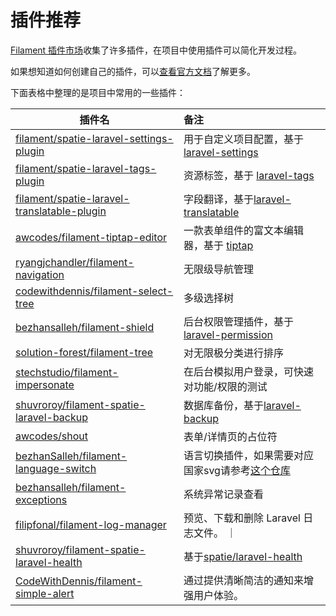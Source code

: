 # 插件推荐

[Filament 插件市场](https://filamentphp.com/plugins)收集了许多插件，在项目中使用插件可以简化开发过程。

如果想知道如何创建自己的插件，可以[查看官方文档](https://filamentphp.com/docs/3.x/support/plugins/getting-started)了解更多。

下面表格中整理的是项目中常用的一些插件：

| 插件名                                                                                                              | 备注                                                                                         |
|------------------------------------------------------------------------------------------------------------------|:-------------------------------------------------------------------------------------------|
| [filament/spatie-laravel-settings-plugin](https://github.com/filamentphp/spatie-laravel-settings-plugin)         | 用于自定义项目配置，基于 [laravel-settings](https://github.com/spatie/laravel-settings)                |
| [filament/spatie-laravel-tags-plugin](https://github.com/filamentphp/spatie-laravel-tags-plugin)                 | 资源标签，基于 [laravel-tags](https://github.com/spatie/laravel-tags)                             |
| [filament/spatie-laravel-translatable-plugin](https://github.com/filamentphp/spatie-laravel-translatable-plugin) | 字段翻译，基于[laravel-translatable](https://github.com/spatie/laravel-translatable)              |
| [awcodes/filament-tiptap-editor](https://github.com/awcodes/filament-tiptap-editor)                              | 一款表单组件的富文本编辑器，基于 [tiptap](https://github.com/ueberdosis/tiptap)                            |
| [ryangjchandler/filament-navigation](https://github.com/ryangjchandler/filament-navigation)                      | 无限级导航管理                                                                                    |
| [codewithdennis/filament-select-tree](https://github.com/codewithdennis/filament-select-tree)                    | 多级选择树                                                                                      |
| [bezhansalleh/filament-shield](https://github.com/bezhansalleh/filament-shield)                                  | 后台权限管理插件，基于 [laravel-permission](https://github.com/spatie/laravel-permission)             |
| [solution-forest/filament-tree](https://github.com/solutionforest/filament-tree)                                 | 对无限极分类进行排序                                                                                 |
| [stechstudio/filament-impersonate](https://github.com/stechstudio/filament-impersonate)                          | 在后台模拟用户登录，可快速对功能/权限的测试                                                                     |
| [shuvroroy/filament-spatie-laravel-backup](https://github.com/shuvroroy/filament-spatie-laravel-backup)          | 数据库备份，基于[laravel-backup](https://github.com/spatie/laravel-backup)                         |
| [awcodes/shout](https://github.com/awcodes/shout)                                                                | 表单/详情页的占位符                                                                                 |
| [bezhanSalleh/filament-language-switch](https://github.com/bezhanSalleh/filament-language-switch)                | 语言切换插件，如果需要对应国家svg请参考[这个仓库](https://github.com/OnTheGoSystems/SVG-flags-language-switcher) |
| [bezhansalleh/filament-exceptions](https://github.com/bezhansalleh/filament-exceptions)                          | 系统异常记录查看                                                                                   |
| [filipfonal/filament-log-manager](https://github.com/filipfonal/filament-log-manager)                            | 预览、下载和删除 Laravel 日志文件。 ｜                                                                   |
| [shuvroroy/filament-spatie-laravel-health](https://github.com/shuvroroy/filament-spatie-laravel-health)          | 基于[spatie/laravel-health](https://github.com/spatie/laravel-health)                        |
| [CodeWithDennis/filament-simple-alert](https://github.com/CodeWithDennis/filament-simple-alert)                  | 通过提供清晰简洁的通知来增强用户体验。                                                                        |